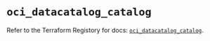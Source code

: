 # `oci_datacatalog_catalog`

Refer to the Terraform Registory for docs: [`oci_datacatalog_catalog`](https://registry.terraform.io/providers/oracle/oci/6.18.0/docs/resources/datacatalog_catalog).
